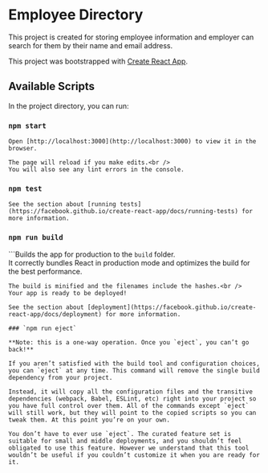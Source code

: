 # Employee Directory

This project is created for storing employee information and employer can search for them by their name and email address.

This project was bootstrapped with [Create React App](https://github.com/facebook/create-react-app).

## Available Scripts

In the project directory, you can run:

### `npm start`

```Runs the app in the development mode.<br />
Open [http://localhost:3000](http://localhost:3000) to view it in the browser.

The page will reload if you make edits.<br />
You will also see any lint errors in the console.
```
### `npm test`

```Launches the test runner in the interactive watch mode.<br />
See the section about [running tests](https://facebook.github.io/create-react-app/docs/running-tests) for more information.
```
### `npm run build`

```Builds the app for production to the `build` folder.<br />
It correctly bundles React in production mode and optimizes the build for the best performance.
```
The build is minified and the filenames include the hashes.<br />
Your app is ready to be deployed!

See the section about [deployment](https://facebook.github.io/create-react-app/docs/deployment) for more information.

### `npm run eject`

**Note: this is a one-way operation. Once you `eject`, you can’t go back!**

If you aren’t satisfied with the build tool and configuration choices, you can `eject` at any time. This command will remove the single build dependency from your project.

Instead, it will copy all the configuration files and the transitive dependencies (webpack, Babel, ESLint, etc) right into your project so you have full control over them. All of the commands except `eject` will still work, but they will point to the copied scripts so you can tweak them. At this point you’re on your own.

You don’t have to ever use `eject`. The curated feature set is suitable for small and middle deployments, and you shouldn’t feel obligated to use this feature. However we understand that this tool wouldn’t be useful if you couldn’t customize it when you are ready for it.

